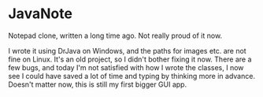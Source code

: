 # JavaNote
Notepad clone, written a long time ago. Not really proud of it now.

I wrote it using DrJava on Windows, and the paths for images etc. are not fine on Linux. It's an old project, 
so I didn't bother fixing it now. 
There are a few bugs, and today I'm not satisfied with how I wrote the classes, I now see I could have saved a lot of time and 
typing by thinking more in advance. Doesn't matter now, this is still my first bigger GUI app.
